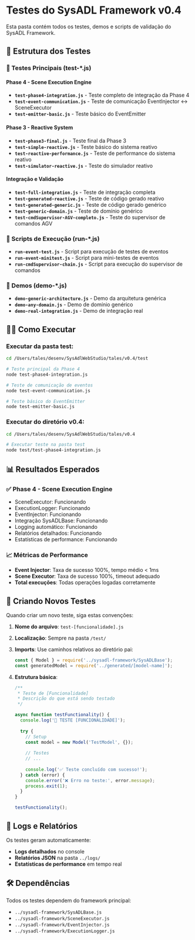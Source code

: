 # Testes do SysADL Framework v0.4

Esta pasta contém todos os testes, demos e scripts de validação do SysADL Framework.

## 📁 Estrutura dos Testes

### 🧪 Testes Principais (test-*.js)

#### Phase 4 - Scene Execution Engine
- **`test-phase4-integration.js`** - Teste completo de integração da Phase 4
- **`test-event-communication.js`** - Teste de comunicação EventInjector ↔ SceneExecutor  
- **`test-emitter-basic.js`** - Teste básico do EventEmitter

#### Phase 3 - Reactive System
- **`test-phase3-final.js`** - Teste final da Phase 3
- **`test-simple-reactive.js`** - Teste básico do sistema reativo
- **`test-reactive-performance.js`** - Teste de performance do sistema reativo
- **`test-simulator-reactive.js`** - Teste do simulador reativo

#### Integração e Validação
- **`test-full-integration.js`** - Teste de integração completa
- **`test-generated-reactive.js`** - Teste de código gerado reativo
- **`test-generated-generic.js`** - Teste de código gerado genérico
- **`test-generic-domain.js`** - Teste de domínio genérico
- **`test-cmdSupervisor-AGV-completo.js`** - Teste do supervisor de comandos AGV

### 🚀 Scripts de Execução (run-*.js)
- **`run-event-test.js`** - Script para execução de testes de eventos
- **`run-event-minitest.js`** - Script para mini-testes de eventos
- **`run-cmdSupervisor-chain.js`** - Script para execução do supervisor de comandos

### 🎯 Demos (demo-*.js)
- **`demo-generic-architecture.js`** - Demo da arquitetura genérica
- **`demo-any-domain.js`** - Demo de domínio genérico
- **`demo-real-integration.js`** - Demo de integração real

## 🏃‍♂️ Como Executar

### Executar da pasta test:
```bash
cd /Users/tales/desenv/SysAdlWebStudio/tales/v0.4/test

# Teste principal da Phase 4
node test-phase4-integration.js

# Teste de comunicação de eventos  
node test-event-communication.js

# Teste básico do EventEmitter
node test-emitter-basic.js
```

### Executar do diretório v0.4:
```bash
cd /Users/tales/desenv/SysAdlWebStudio/tales/v0.4

# Executar teste na pasta test
node test/test-phase4-integration.js
```

## 📊 Resultados Esperados

### ✅ Phase 4 - Scene Execution Engine
- SceneExecutor: Funcionando
- ExecutionLogger: Funcionando  
- EventInjector: Funcionando
- Integração SysADLBase: Funcionando
- Logging automático: Funcionando
- Relatórios detalhados: Funcionando
- Estatísticas de performance: Funcionando

### 📈 Métricas de Performance
- **Event Injector**: Taxa de sucesso 100%, tempo médio < 1ms
- **Scene Executor**: Taxa de sucesso 100%, timeout adequado
- **Total execuções**: Todas operações logadas corretamente

## 🔧 Criando Novos Testes

Quando criar um novo teste, siga estas convenções:

1. **Nome do arquivo**: `test-[funcionalidade].js`
2. **Localização**: Sempre na pasta `/test/`
3. **Imports**: Use caminhos relativos ao diretório pai:
   ```javascript
   const { Model } = require('../sysadl-framework/SysADLBase');
   const generatedModel = require('../generated/[model-name]');
   ```

4. **Estrutura básica**:
   ```javascript
   /**
    * Teste de [Funcionalidade]
    * Descrição do que está sendo testado
    */
   
   async function testFunctionality() {
     console.log('🧪 TESTE [FUNCIONALIDADE]');
     
     try {
       // Setup
       const model = new Model('TestModel', {});
       
       // Testes
       // ...
       
       console.log('✅ Teste concluído com sucesso!');
     } catch (error) {
       console.error('❌ Erro no teste:', error.message);
       process.exit(1);
     }
   }
   
   testFunctionality();
   ```

## 📝 Logs e Relatórios

Os testes geram automaticamente:
- **Logs detalhados** no console
- **Relatórios JSON** na pasta `../logs/`
- **Estatísticas de performance** em tempo real

## 🛠️ Dependências

Todos os testes dependem do framework principal:
- `../sysadl-framework/SysADLBase.js`
- `../sysadl-framework/SceneExecutor.js`
- `../sysadl-framework/EventInjector.js`
- `../sysadl-framework/ExecutionLogger.js`